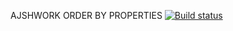 AJSHWORK ORDER BY PROPERTIES [![Build status](https://ci.appveyor.com/api/projects/status/7bstqwnweprdibf6?svg=true)](https://ci.appveyor.com/project/Suhogruzz/ajshworkobjrefproxy)